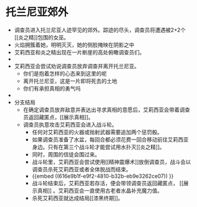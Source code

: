# 托兰尼亚郊外
- 调查员进入托兰尼亚人迹罕见的郊外。踪迹的尽头，调查员将遭遇被2+2个[[炎之精]]包围的女巫。
- 火焰拥簇着她，明明灭灭，她的侧脸掩映在阴影之中
- 艾莉西亚和炎之精出现在一片断崖的高处俯瞰调查员们。
-
- 艾莉西亚会尝试劝说调查员放弃调查并离开托兰尼亚。
	- 你们是抱着怎样的心态来到这里的呢
	- 离开托兰尼亚，这是一片即将死去的土地
	- 你们有承担真相的勇气吗
-
- 分支结局
	- 在确定调查员放弃敌意并表达出寻求真相的意愿后，艾莉西亚会带着调查员返回藏匿点，[[展示真相]]。
	- 调查员执意攻击艾莉西亚会进入战斗轮。
		- 任何对艾莉西亚的火器或抛射武器需要追加两个惩罚骰。
		- 如果调查员准备了水盆，每回合都必须花费一回合移动前往艾莉西亚身边。只有在第三个战斗轮才能尝试用水扑灭[[炎之精]]。
		- 同时，周围的信徒会围过来。
		- 战斗轮里，艾莉西亚会尝试使用[[精神震爆术]]放倒调查员，战斗会以调查员杀死艾莉西亚或者全体脱战而结束。
		- {{embed ((616e9b1f-e9f2-4810-b32b-eb9e3262ce07)) }}
		- 战斗轮结束后，艾莉西亚若存活，便会带领调查员返回藏匿点， [[展示真相]] 。艾莉西亚会一直使用古老者水晶补充魔力值。
		- 杀死艾莉西亚就达成结局[[漆黑终期]]。